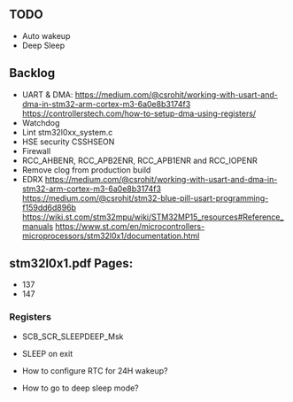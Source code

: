 ## TODO
- Auto wakeup
- Deep Sleep


## Backlog
- UART & DMA: https://medium.com/@csrohit/working-with-usart-and-dma-in-stm32-arm-cortex-m3-6a0e8b3174f3
  https://controllerstech.com/how-to-setup-dma-using-registers/
- Watchdog
- Lint stm32l0xx_system.c
- HSE security CSSHSEON
- Firewall
- RCC_AHBENR, RCC_APB2ENR, RCC_APB1ENR and RCC_IOPENR
- Remove clog from production build
- EDRX
https://medium.com/@csrohit/working-with-usart-and-dma-in-stm32-arm-cortex-m3-6a0e8b3174f3
https://medium.com/@csrohit/stm32-blue-pill-usart-programming-f159dd6d896b
https://wiki.st.com/stm32mpu/wiki/STM32MP15_resources#Reference_manuals
https://www.st.com/en/microcontrollers-microprocessors/stm32l0x1/documentation.html


## stm32l0x1.pdf Pages:
- 137
- 147

### Registers
- SCB_SCR_SLEEPDEEP_Msk
- SLEEP on exit


- How to configure RTC for 24H wakeup?
- How to go to deep sleep mode?
